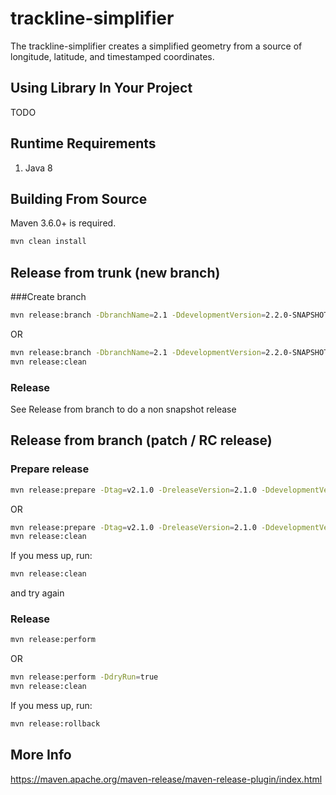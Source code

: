 # trackline-simplifier
The trackline-simplifier creates a simplified geometry from a source of longitude, latitude, and timestamped coordinates.

## Using Library In Your Project
TODO

## Runtime Requirements
1. Java 8

## Building From Source
Maven 3.6.0+ is required.
```bash
mvn clean install
```

## Release from trunk (new branch)
###Create branch
```bash
mvn release:branch -DbranchName=2.1 -DdevelopmentVersion=2.2.0-SNAPSHOT
```
OR
```bash
mvn release:branch -DbranchName=2.1 -DdevelopmentVersion=2.2.0-SNAPSHOT -DdryRun=true
mvn release:clean
```
### Release
See Release from branch to do a non snapshot release

## Release from branch (patch / RC release)
### Prepare release
```bash
mvn release:prepare -Dtag=v2.1.0 -DreleaseVersion=2.1.0 -DdevelopmentVersion=2.1.1-SNAPSHOT
```
OR
```bash
mvn release:prepare -Dtag=v2.1.0 -DreleaseVersion=2.1.0 -DdevelopmentVersion=2.1.1-SNAPSHOT -DdryRun=true
mvn release:clean
```

If you mess up, run:
```bash
mvn release:clean
```
and try again

### Release
```bash
mvn release:perform
```
OR
```bash
mvn release:perform -DdryRun=true
mvn release:clean
```

If you mess up, run:
```bash
mvn release:rollback
```

## More Info
https://maven.apache.org/maven-release/maven-release-plugin/index.html